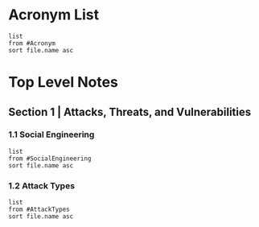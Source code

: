 # Acronym List
```dataview
list
from #Acronym  
sort file.name asc
```

# Top Level Notes

## Section 1 | Attacks, Threats, and Vulnerabilities
### 1.1 Social Engineering
```dataview
list
from #SocialEngineering  
sort file.name asc
```
### 1.2 Attack Types
```dataview
list
from #AttackTypes  
sort file.name asc
```
